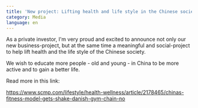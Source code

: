 ```yaml
---
title: 'New project: Lifting health and life style in the Chinese society'
category: Media
language: en
---
```

As a private investor, I'm very proud and excited to announce not only our new business-project, but at the same time a meaningful and social-project to help lift health and the life style of the Chinese society.

We wish to educate more people - old and young - in China to be more active and to gain a better life.

Read more in this link:

<https://www.scmp.com/lifestyle/health-wellness/article/2178465/chinas-fitness-model-gets-shake-danish-gym-chain-no>
